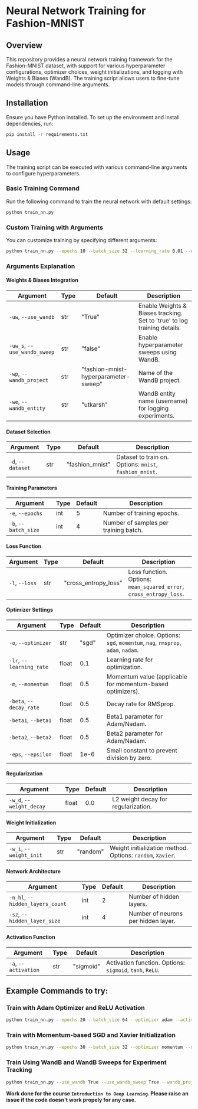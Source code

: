 # Neural Network Training for Fashion-MNIST

## Overview
This repository provides a neural network training framework for the Fashion-MNIST dataset, with support for various hyperparameter configurations, optimizer choices, weight initializations, and logging with Weights & Biases (WandB). The training script allows users to fine-tune models through command-line arguments.

## Installation
Ensure you have Python installed. To set up the environment and install dependencies, run:

```bash
pip install -r requirements.txt
```

## Usage
The training script can be executed with various command-line arguments to configure hyperparameters.

### Basic Training Command
Run the following command to train the neural network with default settings:

```bash
python train_nn.py
```

### Custom Training with Arguments
You can customize training by specifying different arguments:

```bash
python train_nn.py --epochs 10 --batch_size 32 --learning_rate 0.01 --optimizer adam --activation ReLU
```

### Arguments Explanation

#### **Weights & Biases Integration**
| Argument | Type | Default | Description |
|----------|------|---------|-------------|
| `-uw`, `--use_wandb` | str | "True" | Enable Weights & Biases tracking. Set to 'true' to log training details. |
| `-uw_s`, `--use_wandb_sweep` | str | "false" | Enable hyperparameter sweeps using WandB. |
| `-wp`, `--wandb_project` | str | "fashion-mnist-hyperparameter-sweep" | Name of the WandB project. |
| `-we`, `--wandb_entity` | str | "utkarsh" | WandB entity name (username) for logging experiments. |

#### **Dataset Selection**
| Argument | Type | Default | Description |
|----------|------|---------|-------------|
| `-d`, `--dataset` | str | "fashion_mnist" | Dataset to train on. Options: `mnist`, `fashion_mnist`. |

#### **Training Parameters**
| Argument | Type | Default | Description |
|----------|------|---------|-------------|
| `-e`, `--epochs` | int | 5 | Number of training epochs. |
| `-b`, `--batch_size` | int | 4 | Number of samples per training batch. |

#### **Loss Function**
| Argument | Type | Default | Description |
|----------|------|---------|-------------|
| `-l`, `--loss` | str | "cross_entropy_loss" | Loss function. Options: `mean_squared_error`, `cross_entropy_loss`. |

#### **Optimizer Settings**
| Argument | Type | Default | Description |
|----------|------|---------|-------------|
| `-o`, `--optimizer` | str | "sgd" | Optimizer choice. Options: `sgd`, `momentum`, `nag`, `rmsprop`, `adam`, `nadam`. |
| `-lr`, `--learning_rate` | float | 0.1 | Learning rate for optimization. |
| `-m`, `--momentum` | float | 0.5 | Momentum value (applicable for momentum-based optimizers). |
| `-beta`, `--decay_rate` | float | 0.5 | Decay rate for RMSprop. |
| `-beta1`, `--beta1` | float | 0.5 | Beta1 parameter for Adam/Nadam. |
| `-beta2`, `--beta2` | float | 0.5 | Beta2 parameter for Adam/Nadam. |
| `-eps`, `--epsilon` | float | 1e-6 | Small constant to prevent division by zero. |

#### **Regularization**
| Argument | Type | Default | Description |
|----------|------|---------|-------------|
| `-w_d`, `--weight_decay` | float | 0.0 | L2 weight decay for regularization. |

#### **Weight Initialization**
| Argument | Type | Default | Description |
|----------|------|---------|-------------|
| `-w_i`, `--weight_init` | str | "random" | Weight initialization method. Options: `random`, `Xavier`. |

#### **Network Architecture**
| Argument | Type | Default | Description |
|----------|------|---------|-------------|
| `-n_hl`, `--hidden_layers_count` | int | 2 | Number of hidden layers. |
| `-sz`, `--hidden_layer_size` | int | 4 | Number of neurons per hidden layer. |

#### **Activation Function**
| Argument | Type | Default | Description |
|----------|------|---------|-------------|
| `-a`, `--activation` | str | "sigmoid" | Activation function. Options: `sigmoid`, `tanh`, `ReLU`. |

## Example Commands to try:

### Train with Adam Optimizer and ReLU Activation
```bash
python train_nn.py --epochs 20 --batch_size 64 --optimizer adam --activation ReLU --learning_rate 0.001
```

### Train with Momentum-based SGD and Xavier Initialization
```bash
python train_nn.py --epochs 30 --batch_size 32 --optimizer momentum --momentum 0.9 --weight_init Xavier
```

### Train Using WandB and WandB Sweeps for Experiment Tracking
```bash
python train_nn.py --use_wandb True --use_wandb_sweep True --wandb_project "my_nn_project" --wandb_entity "musername"
```

**Work done for the course `Introduction to Deep Learning`. Please raise an issue if the code doesn't work propely for any case.**

